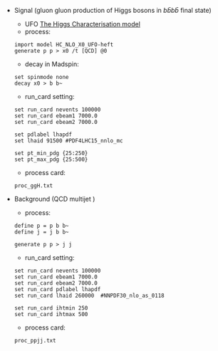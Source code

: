 


* Signal (gluon gluon production of Higgs bosons in $b\bar{b}b\bar{b}$ final state)  
    * UFO [The Higgs Characterisation model](https://feynrules.irmp.ucl.ac.be/wiki/HiggsCharacterisation)  
    * process:   
     ```
    import model HC_NLO_X0_UFO-heft
    generate p p > x0 /t [QCD] @0
    ```
    
    * decay in Madspin: 
    ```
    set spinmode none
    decay x0 > b b~
    ```
    
    * run_card setting:  
    ```
    set run_card nevents 100000
    set run_card ebeam1 7000.0
    set run_card ebeam2 7000.0

    set pdlabel lhapdf
    set lhaid 91500 #PDF4LHC15_nnlo_mc

    set pt_min_pdg {25:250}
    set pt_max_pdg {25:500}
    ```
    
    
    * process card:
    ```
    proc_ggH.txt
    ```




* Background (QCD multijet )   
    * process:   
    ```
    define p = p b b~
    define j = j b b~

    generate p p > j j
    ```  
    
    * run_card setting:
    ```
    set run_card nevents 100000
    set run_card ebeam1 7000.0
    set run_card ebeam2 7000.0
    set run_card pdlabel lhapdf 
    set run_card lhaid 260000  #NNPDF30_nlo_as_0118

    set run_card ihtmin 250
    set run_card ihtmax 500
    ```
    * process card:
    ```
    proc_ppjj.txt
    ```